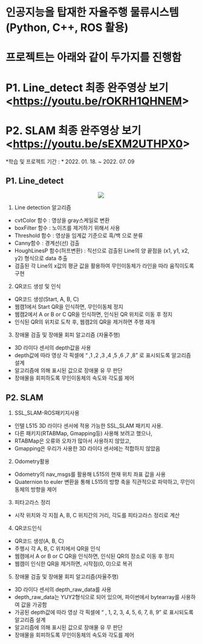 # 인공지능을 탑재한 자율주행 물류시스템 (Python, C++, ROS 활용)
# 프로젝트는 아래와 같이 두가지를 진행함
# P1. Line_detect 최종 완주영상 보기 <<https://youtu.be/rOKRH1QHNEM>>
# P2. SLAM 최종 완주영상 보기 <<https://youtu.be/sEXM2UTHPX0>>

*학습 및 프로젝트 기간 : * 2022. 01. 18. ~ 2022. 07. 09

## P1. Line_detect
<p align="center">
  <img src="doc/Project_Euler.png">
</p>

1. Line detection 알고리즘
 * cvtColor 함수 : 영상을 gray스케일로 변환
 * boxFilter 함수 : 노이즈를 제거하기 위해서 사용
 * Threshold 함수 : 영상을 임계값 기준으로 흑/백 으로 분류
 * Canny함수 : 경계선(선) 검출
 * HoughLinesP 함수(허프변환) : 직선으로 검출된 Line의 양 끝점을 (x1, y1, x2, y2) 형식으로 data 추출
 * 검출된 각 Line의 x값의 평균 값을 활용하여 무인이동체가 라인을 따라 움직이도록 구현

2. QR코드 생성 및 인식
 * QR코드 생성(Start, A, B, C)
 * 웹캠1에서 Start QR을 인식하면, 무인이동체 정지
 * 웹캠2에서 A or B or C QR을 인식하면, 인식된 QR 위치로 이동 후 정지
 * 인식된 QR의 위치로 도착 후, 웹캠2의 QR을 제거하면 주행 재개

3. 장애물 검출 및 장애물 회피 알고리즘 (자율주행)
 * 3D 라이다 센서의 depth값을 사용
 * depth값에 따라 영상 각 픽셀에 “ ,1 ,2 ,3 ,4 ,5 ,6 ,7 ,8” 로 표시되도록 알고리즘 설계
 * 알고리즘에 의해 표시된 값으로 장애물 유 무 판단
 * 장애물을 회피하도록 무인이동체의 속도와 각도를 제어


## P2. SLAM

1. SSL_SLAM-ROS패키지사용
 * 인텔 L515 3D 라이다 센서에 적용 가능한 SSL_SLAM 패키지 사용.
 * 다른 패키지(RTABMap, Gmapping등) 사용해 보려고 했으나,
 * RTABMap은 오류와 오차가 많아서 사용하지 않았고,
 * Gmapping은 우리가 사용한 3D 라이다 센서에는 적합하지 않았음

2. Odometry활용
 * Odometry의 nav_msgs를 활용해 L515의 현재 위치 좌표 값을 사용
 * Quaternion to euler 변환을 통해 L515의 방향 축을 직관적으로 파악하고, 무인이동체의 방향을 제어

3. 피타고라스 정리
 * 시작 위치와 각 지점 A, B, C 위치간의 거리, 각도를 피타고라스 정리로 계산
 
4. QR코드인식
 * QR코드 생성(A, B, C)
 * 주행시 각 A, B, C 위치에서 QR을 인식
 * 웹캠에서 A or B or C QR을 인식하면, 인식된 QR의 장소로 이동 후 정지
 * 웹캠이 인식한 QR을 제거하면, 시작점(0, 0)으로 복귀

5. 장애물 검출 및 장애물 회피 알고리즘(자율주행)
 * 3D 라이다 센서의 depth_raw_data를 사용
 * depth_raw_data는 YUY2형식으로 되어 있으며, 파이썬에서 bytearray를 사용하여 값을 가공함
 * 가공된 depth값에 따라 영상 각 픽셀에 “ , 1, 2, 3, 4, 5, 6, 7, 8, 9” 로 표시되도록 알고리즘 설계
 * 알고리즘에 의해 표시된 값으로 장애물 유 무 판단
 * 장애물을 회피하도록 무인이동체의 속도와 각도를 제어

